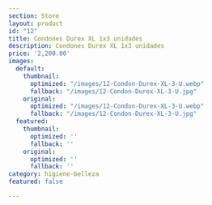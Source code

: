 ```yaml
---
section: Store
layout: product
id: "12"
title: Condones Durex XL 1x3 unidades
description: Condones Durex XL 1x3 unidades
price: '2,200.00'
images:
  default:
    thumbnail:
      optimized: "/images/12-Condon-Durex-XL-3-U.webp"
      fallback: "/images/12-Condon-Durex-XL-3-U.jpg"
    original:
      optimized: "/images/12-Condon-Durex-XL-3-U.webp"
      fallback: "/images/12-Condon-Durex-XL-3-U.jpg"
  featured:
    thumbnail:
      optimized: ''
      fallback: ''
    original:
      optimized: ''
      fallback: ''
category: higiene-belleza
featured: false

---
```

